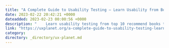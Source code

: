 ```yaml
---
title: "A Complete Guide to Usability Testing — Learn Usability from Books"
date: 2023-02-22 20:42:21 +0000
dateadded: 2023-02-23 00:00:56 +0000
description: "    Learn usability testing from top 10 recommend books to help you get started  Continue reading on UX Planet »  "
link: "https://uxplanet.org/a-complete-guide-to-usability-testing-learn-usability-from-books-7c5d16cd242?source=rss----819cc2aaeee0---4"
category:
directory: _directory/ux-planet.md
---
```

